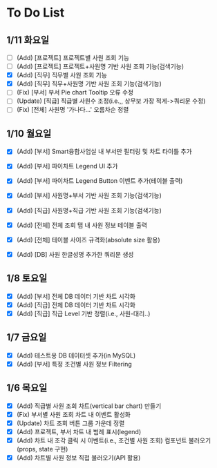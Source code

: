 # To Do List
## 1/11 화요일
- [ ] (Add) [프로젝트] 프로젝트별 사원 조회 기능
- [ ] (Add) [프로젝트] 프로젝트+사원명 기반 사원 조회 기능(검색기능)
- [x] (Add) [직무] 직무별 사원 조회 기능
- [x] (Add) [직무] 직무+사원명 기반 사원 조회 기능(검색기능)
- [ ] (Fix) [부서] 부서 Pie chart Tooltip 오류 수정
- [ ] (Update) [직급] 직급별 사원수 조정(i.e.,, 상무보 가장 적게->쿼리문 수정)
- [ ] (Fix) [전체] 사원명 '가나다...' 오름차순 정렬

## 1/10 월요일
- [x] (Add) [부서] Smart융합사업실 내 부서만 필터링 및 차트 타이틀 추가
- [x] (Add) [부서] 파이차트 Legend UI 추가
- [x] (Add) [부서] 파이차트 Legend Button 이벤트 추가(테이블 출력)
- [x] (Add) [부서] 사원명+부서 기반 사원 조회 기능(검색기능)
- [x] (Add) [직급] 사원명+직급 기반 사원 조회 기능(검색기능)
- [x] (Add) [전체] 전체 조회 탭 내 사원 정보 테이블 출력
- [x] (Add) [전체] 테이블 사이즈 규격화(absolute size 활용)
- [x] (Add) [DB] 사원 한글성명 추가한 쿼리문 생성


## 1/8 토요일
- [x] (Add) [부서] 전체 DB 데이터 기반 차트 시각화
- [x] (Add) [직급] 전체 DB 데이터 기반 차트 시각화
- [x] (Add) [직급] 직급 Level 기반 정렬(i.e., 사원-대리..)

## 1/7  금요일
- [x] (Add) 테스트용 DB 데이터셋 추가(in MySQL)
- [x] (Add) [부서] 특정 조건별 사원 정보 Filtering

## 1/6 목요일
- [x] (Add) 직급별 사원 조회 차트(vertical bar chart) 만들기
- [x] (Fix) 부서별 사원 조회 차트 내 이벤트 활성화
- [x] (Update) 차트 조회 버튼 그룹 가운데 정렬
- [x] (Add) 프로젝트, 부서 차트 내 범례 표시(legend)
- [x] (Add) 차트 내 조각 클릭 시 이벤트(i.e., 조건별 사원 조회) 컴포넌트 불러오기(props, state 구현)
- [x] (Add) 차트별 사원 정보 직접 불러오기(API 활용)